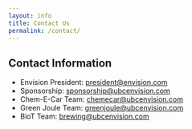 ```yaml
---
layout: info
title: Contact Us
permalink: /contact/
---
```

## Contact Information
- Envision President: [president@envision.com](mailto:president@envision.com)
- Sponsorship: [sponsorship@ubcenvision.com](mailto:sponsorship@ubcenvision.com)
- Chem-E-Car Team: [chemecar@ubcenvision.com](mailto:chemecar@ubcenvision.com)
- Green Joule Team: [greenjoule@ubcenvision.com](mailto:greenjoule@ubcenvision.com)
- BioT Team: [brewing@ubcenvision.com](mailto:brewing@ubcenvision.com)